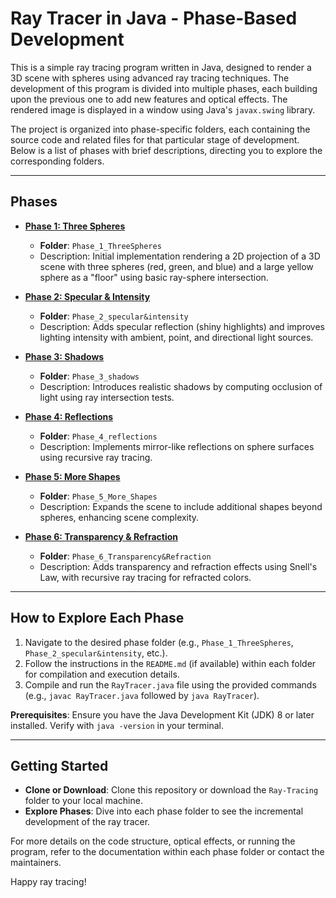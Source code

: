 # Ray Tracer in Java - Phase-Based Development

This is a simple ray tracing program written in Java, designed to render a 3D scene with spheres using advanced ray tracing techniques. The development of this program is divided into multiple phases, each building upon the previous one to add new features and optical effects. The rendered image is displayed in a window using Java's `javax.swing` library.

The project is organized into phase-specific folders, each containing the source code and related files for that particular stage of development. Below is a list of phases with brief descriptions, directing you to explore the corresponding folders.

---

## Phases

- **[Phase 1: Three Spheres](#Phase-1-three-spheres)**  
  - **Folder**: `Phase_1_ThreeSpheres`  
  - Description: Initial implementation rendering a 2D projection of a 3D scene with three spheres (red, green, and blue) and a large yellow sphere as a "floor" using basic ray-sphere intersection.

- **[Phase 2: Specular & Intensity](#phase-2-specular--intensity)**  
  - **Folder**: `Phase_2_specular&intensity`  
  - Description: Adds specular reflection (shiny highlights) and improves lighting intensity with ambient, point, and directional light sources.

- **[Phase 3: Shadows](#phase-3-shadows)**  
  - **Folder**: `Phase_3_shadows`  
  - Description: Introduces realistic shadows by computing occlusion of light using ray intersection tests.

- **[Phase 4: Reflections](#phase-4-reflections)**  
  - **Folder**: `Phase_4_reflections`  
  - Description: Implements mirror-like reflections on sphere surfaces using recursive ray tracing.

- **[Phase 5: More Shapes](#phase-5-more-shapes)**  
  - **Folder**: `Phase_5_More_Shapes`  
  - Description: Expands the scene to include additional shapes beyond spheres, enhancing scene complexity.

- **[Phase 6: Transparency & Refraction](#phase-6-transparency--refraction)**  
  - **Folder**: `Phase_6_Transparency&Refraction`  
  - Description: Adds transparency and refraction effects using Snell's Law, with recursive ray tracing for refracted colors.

---

## How to Explore Each Phase

1. Navigate to the desired phase folder (e.g., `Phase_1_ThreeSpheres`, `Phase_2_specular&intensity`, etc.).
2. Follow the instructions in the `README.md` (if available) within each folder for compilation and execution details.
3. Compile and run the `RayTracer.java` file using the provided commands (e.g., `javac RayTracer.java` followed by `java RayTracer`).

**Prerequisites**: Ensure you have the Java Development Kit (JDK) 8 or later installed. Verify with `java -version` in your terminal.

---

## Getting Started

- **Clone or Download**: Clone this repository or download the `Ray-Tracing` folder to your local machine.
- **Explore Phases**: Dive into each phase folder to see the incremental development of the ray tracer.

For more details on the code structure, optical effects, or running the program, refer to the documentation within each phase folder or contact the maintainers.

Happy ray tracing!